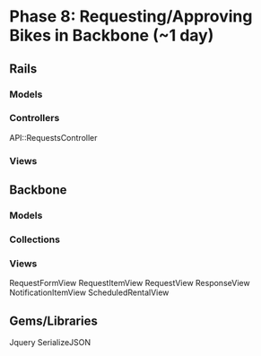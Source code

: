 # Phase 8: Requesting/Approving Bikes in Backbone (~1 day)

## Rails
### Models

### Controllers
API::RequestsController

### Views

## Backbone
### Models

### Collections

### Views
RequestFormView
RequestItemView
RequestView
ResponseView
NotificationItemView
ScheduledRentalView

## Gems/Libraries
Jquery
SerializeJSON
